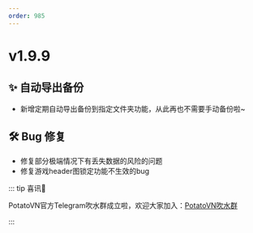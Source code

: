 ```yaml
---
order: 985
---
```

# v1.9.9

## ✨ 自动导出备份

* 新增定期自动导出备份到指定文件夹功能，从此再也不需要手动备份啦~

## 🛠️ Bug 修复

* 修复部分极端情况下有丢失数据的风险的问题
* 修复游戏header图锁定功能不生效的bug

::: tip 喜讯🎉

PotatoVN官方Telegram吹水群成立啦，欢迎大家加入：[PotatoVN吹水群](https://t.me/potato_vn)

:::
